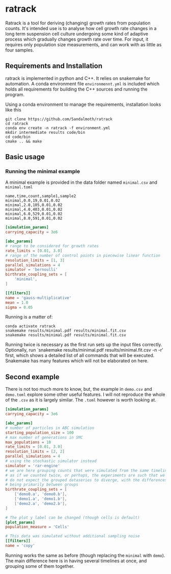 # ratrack
Ratrack is a tool for deriving (changing) growth rates from population counts. It's intended use is to analyse how cell growth rate changes in a long term suspension cell culture undergoing some kind of adaptive process which gradually changes growth rate over time. For input, it requires only population size measurements, and can work with as little as four samples.

## Requirements and Installation
ratrack is implemented in python and C++. It relies on snakemake for automation. A conda environment file `environmennt.yml` is included which holds all requirements for building the C++ sources and running the program.

Using a conda environment to manage the requirements, installation looks like this
```
git clone https://github.com/Sandalmoth/ratrack
cd ratrack
conda env create -n ratrack -f environment.yml
mkdir intermediate results code/bin
cd code/bin
cmake .. && make
```

## Basic usage
### Running the minimal example
A minimal example is provided in the data folder named `minimal.csv` and `minimal.toml`

```csv
name,time,count,sample1,sample2
minimal,0.0,19,0.01,0.02
minimal,2.0,105,0.01,0.02
minimal,4.0,403,0.01,0.02
minimal,6.0,529,0.01,0.02
minimal,8.0,591,0.01,0.02
```

```toml
[simulation_params]
carrying_capacity = 3e6

[abc_params]
# range to be considered for growth rates
rate_limits = [0.01, 3.0]
# range of the number of control points in piecewise linear function
resolution_limits = [1, 3]
parallel_simulations = 4
simulator = 'bernoulli'
birthrate_coupling_sets = [
    'minimal',
]

[[filters]]
name = 'gauss-multiplicative'
mean = 1.0
sigma = 0.05
```

Running is a matter of:
```
conda activate ratrack
snakemake results/minimal.pdf results/minimal.fit.csv
snakemake results/minimal.pdf results/minimal.fit.csv
```
Running twice is necessary as the first run sets up the input files correctly.
Optionally, run `snakemake results/minimal.pdf results/minimal.fit.csv -n -r' first, which shows a detailed list of all commands that will be executed. Snakemake has many features which will not be elaborated on here.

## Second example
There is not too much more to know, but, the example in `demo.csv` and `demo.toml` explore some other useful features. I will not reproduce the whole of the `.csv` as it is largely similar. The `.toml` however is worth looking at.

```toml
[simulation_params]
carrying_capacity = 3e6

[abc_params]
# number of particles in ABC simulation
starting_population_size = 100
# max number of generations in SMC
max_populations = 10
rate_limits = [0.01, 3.0]
resolution_limits = [2, 2]
parallel_simulations = 4
# using the stochastic simulator instead
simulator = 'rar-engine'
# we are here grouping counts that were simulated from the same timeline
# as if we counted twice, or perhaps, the experiments are such that we
# do not expect the grouped dataseries to diverge, with the differences
# being primarily between groups
birthrate_coupling_sets = [
    ['demo0.a', 'demo0.b'],
    ['demo1.a', 'demo1.b'],
    ['demo2.a', 'demo2.b'],
]

# The plot y label can be changed (though cells is default)
[plot_params]
population_measure = 'Cells'

# This data was simulated without additional sampling noise
[[filters]]
name = 'copy'
```
Running works the same as before (though replacing the `minimal` with `demo`). The main difference here is in having several timelines at once, and grouping some of them together.
